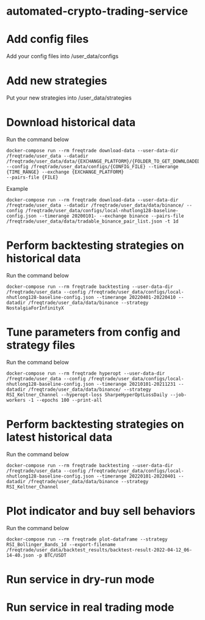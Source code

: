 # automated-crypto-trading-service

# Add config files
Add your config files into /user_data/configs

# Add new strategies
Put your new strategies into /user_data/strategies

# Download historical data
Run the command below
```
docker-compose run --rm freqtrade download-data --user-data-dir /freqtrade/user_data --datadir /freqtrade/user_data/data/{EXCHANGE_PLATFORM}/{FOLDER_TO_GET_DOWNLOADED_DATA} --config /freqtrade/user_data/configs/{CONFIG_FILE} --timerange {TIME_RANGE} --exchange {EXCHANGE_PLATFORM}
--pairs-file {FILE}
```
Example
```
docker-compose run --rm freqtrade download-data --user-data-dir /freqtrade/user_data --datadir /freqtrade/user_data/data/binance/ --config /freqtrade/user_data/configs/local-nhutlong128-baseline-config.json --timerange 20200101- --exchange binance --pairs-file /freqtrade/user_data/data/tradable_binance_pair_list.json -t 1d
```

# Perform backtesting strategies on historical data
Run the command below
```
docker-compose run --rm freqtrade backtesting --user-data-dir /freqtrade/user_data --config /freqtrade/user_data/configs/local-nhutlong128-baseline-config.json --timerange 20220401-20220410 --datadir /freqtrade/user_data/data/binance --strategy NostalgiaForInfinityX
```

# Tune parameters from config and strategy files
Run the command below
```
docker-compose run --rm freqtrade hyperopt --user-data-dir /freqtrade/user_data --config /freqtrade/user_data/configs/local-nhutlong128-baseline-config.json --timerange 20210101-20211231 --datadir /freqtrade/user_data/data/binance/ --strategy RSI_Keltner_Channel --hyperopt-loss SharpeHyperOptLossDaily --job-workers -1 --epochs 100 --print-all
```

# Perform backtesting strategies on latest historical data
Run the command below
```
docker-compose run --rm freqtrade backtesting --user-data-dir /freqtrade/user_data --config /freqtrade/user_data/configs/local-nhutlong128-baseline-config.json --timerange 20220101-20220401 --datadir /freqtrade/user_data/data/binance --strategy RSI_Keltner_Channel
```

# Plot indicator and buy sell behaviors
Run the command below
```
docker-compose run --rm freqtrade plot-dataframe --strategy RSI_Bollinger_Bands_1d --export-filename /freqtrade/user_data/backtest_results/backtest-result-2022-04-12_06-14-40.json -p BTC/USDT
```
# Run service in dry-run mode

# Run service in real trading mode